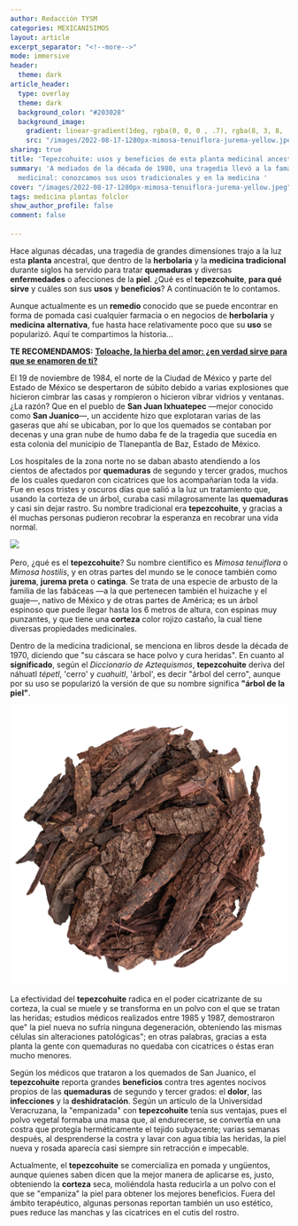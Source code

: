 ```yaml
---
author: Redacción TYSM
categories: MEXICANISIMOS
layout: article
excerpt_separator: "<!--more-->"
mode: immersive
header:
  theme: dark
article_header:
  type: overlay
  theme: dark
  background_color: "#203028"
  background_image:
    gradient: linear-gradient(1deg, rgba(0, 0, 0 , .7), rgba(8, 3, 8, .9))
    src: "/images/2022-08-17-1280px-mimosa-tenuiflora-jurema-yellow.jpeg"
sharing: true
title: 'Tepezcohuite: usos y beneficios de esta planta medicinal ancestral'
summary: 'A mediados de la década de 1980, una tragedia llevó a la fama esta planta
  medicinal: conozcamos sus usos tradicionales y en la medicina '
cover: "/images/2022-08-17-1280px-mimosa-tenuiflora-jurema-yellow.jpeg"
tags: medicina plantas folclor
show_author_profile: false
comment: false

---
```

Hace algunas décadas, una tragedia de grandes dimensiones trajo a la luz esta **planta** ancestral, que dentro de la **herbolaria** y la **medicina tradicional** durante siglos ha servido para tratar **quemaduras** y diversas **enfermedades** o afecciones de la **piel**. ¿Qué es el **tepezcohuite**, **para qué sirve** y cuáles son sus **usos** y **beneficios**? A continuación te lo contamos.

Aunque actualmente es un **remedio** conocido que se puede encontrar en forma de pomada casi cualquier farmacia o en negocios de **herbolaria** y **medicina** **alternativa**, fue hasta hace relativamente poco que su **uso** se popularizó. Aquí te compartimos la historia…

**TE RECOMENDAMOS:** [**Toloache, la hierba del amor: ¿en verdad sirve para que se enamoren de ti?**](https://blog.tonoysumariachi.com/mexicanisimos/2022/08/18/toloache-la-hierba-del-amor-en-verdad-sirve-para-que-se-enamoren-de-ti.html)

El 19 de noviembre de 1984, el norte de la Ciudad de México y parte del Estado de México se despertaron de súbito debido a varias explosiones que hicieron cimbrar las casas y rompieron o hicieron vibrar vidrios y ventanas. ¿La razón? Que en el pueblo de **San Juan Ixhuatepec** —mejor conocido como **San Juanico**—, un accidente hizo que explotaran varias de las gaseras que ahí se ubicaban, por lo que los quemados se contaban por decenas y una gran nube de humo daba fe de la tragedia que sucedía en esta colonia del municipio de Tlanepantla de Baz, Estado de México.

Los hospitales de la zona norte no se daban abasto atendiendo a los cientos de afectados por **quemaduras** de segundo y tercer grados, muchos de los cuales quedaron con cicatrices que los acompañarían toda la vida. Fue en esos tristes y oscuros días que salió a la luz un tratamiento que, usando la corteza de un árbol, curaba casi milagrosamente las **quemaduras** y casi sin dejar rastro. Su nombre tradicional era **tepezcohuite**, y gracias a él muchas personas pudieron recobrar la esperanza en recobrar una vida normal.

![](https://upload.wikimedia.org/wikipedia/commons/5/51/Mimosa_tenuiflora_%E2%80%94_Jo%C3%A3o_de_Deus_Medeiros_003.jpg)

Pero, ¿qué es el **tepezcohuite**? Su nombre científico es _Mimosa tenuiflora_ o _Mimosa hostilis_, y en otras partes del mundo se le conoce también como **jurema**, **jurema preta** o **catinga**. Se trata de una especie de arbusto de la familia de las fabáceas —a la que pertenecen también el huizache y el guaje—, nativo de México y de otras partes de América; es un árbol espinoso que puede llegar hasta los 6 metros de altura, con espinas muy punzantes, y que tiene una **corteza** color rojizo castaño, la cual tiene diversas propiedades medicinales.

Dentro de la medicina tradicional, se menciona en libros desde la década de 1970, diciendo que "su cáscara se hace polvo y cura heridas". En cuanto al **significado**, según el _Diccionario de Aztequismos_, **tepezcohuite** deriva del náhuatl _tépetl_, 'cerro' y _cuahuitl_, 'árbol', es decir "árbol del cerro", aunque por su uso se popularizó la versión de que su nombre significa **"árbol de la piel"**.

![](/images/2022-08-17-tepezcohuite-1024x1024.jpg)

La efectividad del **tepezcohuite** radica en el poder cicatrizante de su corteza, la cual se muele y se transforma en un polvo con el que se tratan las heridas; estudios médicos realizados entre 1985 y 1987, demostraron que" la piel nueva no sufría ninguna degeneración, obteniendo las mismas células sin alteraciones patológicas"; en otras palabras, gracias a esta planta la gente con quemaduras no quedaba con cicatrices o éstas eran mucho menores.

Según los médicos que trataron a los quemados de San Juanico, el **tepezcohuite** reporta grandes **beneficios** contra tres agentes nocivos propios de las **quemaduras** de segundo y tercer grados: el **dolor**, las **infecciones** y la **deshidratación**. Según un artículo de la Universidad Veracruzana, la "empanizada" con **tepezcohuite** tenía sus ventajas, pues el polvo vegetal formaba una masa que, al endurecerse, se convertía en una costra que protegía herméticamente el tejido subyacente; varias semanas después, al desprenderse la costra y lavar con agua tibia las heridas, la piel nueva y rosada aparecía casi siempre sin retracción e impecable.

Actualmente, el **tepezcohuite** se comercializa en pomada y ungüentos, aunque quienes saben dicen que la mejor manera de aplicarse es, justo, obteniendo la **corteza** seca, moliéndola hasta reducirla a un polvo con el que se "empaniza" la piel para obtener los mejores beneficios. Fuera del ámbito terapéutico, algunas personas reportan también un uso estético, pues reduce las manchas y las cicatrices en el cutis del rostro.